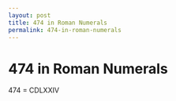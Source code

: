 ```yaml
---
layout: post
title: 474 in Roman Numerals
permalink: 474-in-roman-numerals
---
```


# 474 in Roman Numerals

474 = CDLXXIV
